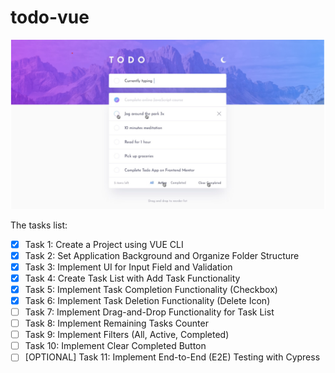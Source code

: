 # todo-vue

![Todo application](/docs/an-app-design.png "todo app")

The tasks list:
- [x] Task 1: Create a Project using VUE CLI
- [x] Task 2: Set Application Background and Organize Folder Structure
- [x] Task 3: Implement UI for Input Field and Validation
- [x] Task 4: Create Task List with Add Task Functionality
- [x] Task 5: Implement Task Completion Functionality (Checkbox)
- [x] Task 6: Implement Task Deletion Functionality (Delete Icon)
- [ ] Task 7: Implement Drag-and-Drop Functionality for Task List
- [ ] Task 8: Implement Remaining Tasks Counter
- [ ] Task 9: Implement Filters (All, Active, Completed)
- [ ] Task 10: Implement Clear Completed Button
- [ ] [OPTIONAL] Task 11: Implement End-to-End (E2E) Testing with Cypress
